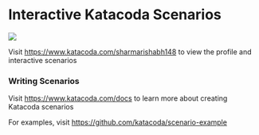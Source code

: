 # Interactive Katacoda Scenarios

[![](http://shields.katacoda.com/katacoda/sharmarishabh148/count.svg)](https://www.katacoda.com/sharmarishabh148 "Get your profile on Katacoda.com")

Visit https://www.katacoda.com/sharmarishabh148 to view the profile and interactive scenarios

### Writing Scenarios
Visit https://www.katacoda.com/docs to learn more about creating Katacoda scenarios

For examples, visit https://github.com/katacoda/scenario-example
